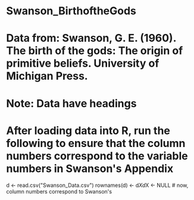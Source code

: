 # Swanson_BirthoftheGods
# Data from: Swanson, G. E. (1960). The birth of the gods: The origin of primitive beliefs. University of Michigan Press.

# Note: Data have headings
# After loading data into R, run the following to ensure that the column numbers correspond to the variable numbers in Swanson's Appendix

d <- read.csv("Swanson_Data.csv")
rownames(d) <- d$X
d$X <- NULL # now, column numbers correspond to Swanson's
